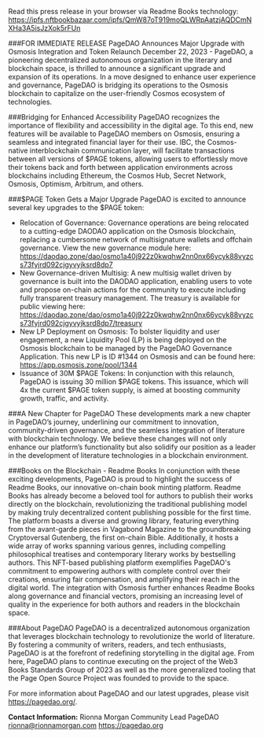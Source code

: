 Read this press release in your browser via Readme Books technology: https://ipfs.nftbookbazaar.com/ipfs/QmW87oT919moQLWRpAatzjAQDCmNXHa3A5isJzXok5rFUn

###FOR IMMEDIATE RELEASE
PageDAO Announces Major Upgrade with Osmosis Integration and Token Relaunch
December 22, 2023 - PageDAO, a pioneering decentralized autonomous organization in the literary and blockchain space, is thrilled to announce a significant upgrade and expansion of its operations. In a move designed to enhance user experience and governance, PageDAO is bridging its operations to the Osmosis blockchain to capitalize on the user-friendly Cosmos ecosystem of technologies.

###Bridging for Enhanced Accessibility
PageDAO recognizes the importance of flexibility and accessibility in the digital age. To this end, new features will be available to PageDAO members on Osmosis, ensuring a seamless and integrated financial layer for their use. IBC, the Cosmos-native interblockchain communication layer, will facilitate transactions between all versions of $PAGE tokens, allowing users to effortlessly move their tokens back and forth between application environments across blockchains including Ethereum, the Cosmos Hub, Secret Network, Osmosis, Optimism, Arbitrum, and others.

###$PAGE Token Gets a Major Upgrade
PageDAO is excited to announce several key upgrades to the $PAGE token:
- Relocation of Governance: Governance operations are being relocated to a cutting-edge DAODAO application on the Osmosis blockchain, replacing a cumbersome network of multisignature wallets and offchain governance. View the new governance module here: https://daodao.zone/dao/osmo1a40j922z0kwqhw2nn0nx66ycyk88vyzcs73fyjrd092cjgyvyjksrd8dp7 
- New Governance-driven Multisig: A new multisig wallet driven by governance is built into the DAODAO application, enabling users to vote and propose on-chain actions for the community to execute including fully transparent treasury management. The treasury is available for public viewing here: https://daodao.zone/dao/osmo1a40j922z0kwqhw2nn0nx66ycyk88vyzcs73fyjrd092cjgyvyjksrd8dp7/treasury
- New LP Deployment on Osmosis: To bolster liquidity and user engagement, a new Liquidity Pool (LP) is being deployed on the Osmosis blockchain to be managed by the PageDAO Governance Application. This new LP is ID #1344 on Osmosis and can be found here: https://app.osmosis.zone/pool/1344 
- Issuance of 30M $PAGE Tokens: In conjunction with this relaunch, PageDAO is issuing 30 million $PAGE tokens. This issuance, which will 4x the current $PAGE token supply, is aimed at boosting community growth, traffic, and activity.

###A New Chapter for PageDAO
These developments mark a new chapter in PageDAO’s journey, underlining our commitment to innovation, community-driven governance, and the seamless integration of literature with blockchain technology. We believe these changes will not only enhance our platform’s functionality but also solidify our position as a leader in the development of literature technologies in a blockchain environment.

###Books on the Blockchain - Readme Books
In conjunction with these exciting developments, PageDAO is proud to highlight the success of Readme Books, our innovative on-chain book minting platform. Readme Books has already become a beloved tool for authors to publish their works directly on the blockchain, revolutionizing the traditional publishing model by making truly decentralized content publishing possible for the first time. The platform boasts a diverse and growing library, featuring everything from the avant-garde pieces in Vagabond Magazine to the groundbreaking Cryptoversal Gutenberg, the first on-chain Bible. Additionally, it hosts a wide array of works spanning various genres, including compelling philosophical treatises and contemporary literary works by bestselling authors. This NFT-based publishing platform exemplifies PageDAO's commitment to empowering authors with complete control over their creations, ensuring fair compensation, and amplifying their reach in the digital world. The integration with Osmosis further enhances Readme Books along governance and financial vectors, promising an increasing level of quality in the experience for both authors and readers in the blockchain space.

###About PageDAO
PageDAO is a decentralized autonomous organization that leverages blockchain technology to revolutionize the world of literature. By fostering a community of writers, readers, and tech enthusiasts, PageDAO is at the forefront of redefining storytelling in the digital age. From here, PageDAO plans to continue executing on the project of the Web3 Books Standards Group of 2023 as well as the more generalized tooling that the Page Open Source Project was founded to provide to the space.

For more information about PageDAO and our latest upgrades, please visit https://pagedao.org/.

**Contact Information:**
Rionna Morgan
Community Lead
PageDAO
rionna@rionnamorgan.com
https://pagedao.org

